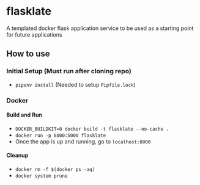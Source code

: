 # flasklate
A templated docker flask application service to be used as a starting point for future applications

## How to use
### Initial Setup (Must run after cloning repo)
- `pipenv install` (Needed to setup `Pipfile.lock`)

### Docker
#### Build and Run
- `DOCKER_BUILDKIT=0 docker build -t flasklate --no-cache .`
- `docker run -p 8000:5000 flasklate`
- Once the app is up and running, go to `localhost:8000`

#### Cleanup
- `docker rm -f $(docker ps -aq)`
- `docker system prune`
